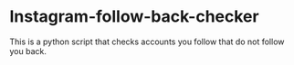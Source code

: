 # Instagram-follow-back-checker
This is a python script that checks accounts you follow that do not follow you back.
